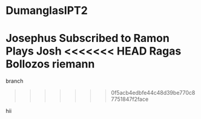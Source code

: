 # DumanglasIPT2


Josephus Subscribed to Ramon Plays
Josh
<<<<<<< HEAD
Ragas
Bollozos
riemann
=======
branch
>>>>>>> 0f5acb4edbfe44c48d39be770c87751847f2face

hii
